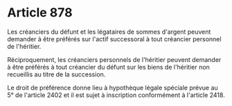 # Article 878

Les créanciers du défunt et les légataires de sommes d'argent peuvent demander à être préférés sur l'actif successoral à tout créancier personnel de l'héritier.

Réciproquement, les créanciers personnels de l'héritier peuvent demander à être préférés à tout créancier du défunt sur les biens de l'héritier non recueillis au titre de la succession.

Le droit de préférence donne lieu à hypothèque légale spéciale prévue au 5° de l'article 2402 et il est sujet à inscription conformément à l'article 2418.
